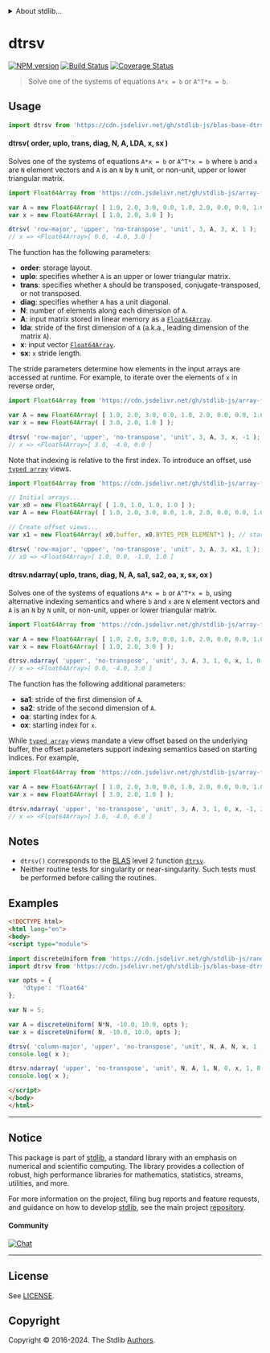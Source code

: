 <!--

@license Apache-2.0

Copyright (c) 2024 The Stdlib Authors.

Licensed under the Apache License, Version 2.0 (the "License");
you may not use this file except in compliance with the License.
You may obtain a copy of the License at

   http://www.apache.org/licenses/LICENSE-2.0

Unless required by applicable law or agreed to in writing, software
distributed under the License is distributed on an "AS IS" BASIS,
WITHOUT WARRANTIES OR CONDITIONS OF ANY KIND, either express or implied.
See the License for the specific language governing permissions and
limitations under the License.

-->


<details>
  <summary>
    About stdlib...
  </summary>
  <p>We believe in a future in which the web is a preferred environment for numerical computation. To help realize this future, we've built stdlib. stdlib is a standard library, with an emphasis on numerical and scientific computation, written in JavaScript (and C) for execution in browsers and in Node.js.</p>
  <p>The library is fully decomposable, being architected in such a way that you can swap out and mix and match APIs and functionality to cater to your exact preferences and use cases.</p>
  <p>When you use stdlib, you can be absolutely certain that you are using the most thorough, rigorous, well-written, studied, documented, tested, measured, and high-quality code out there.</p>
  <p>To join us in bringing numerical computing to the web, get started by checking us out on <a href="https://github.com/stdlib-js/stdlib">GitHub</a>, and please consider <a href="https://opencollective.com/stdlib">financially supporting stdlib</a>. We greatly appreciate your continued support!</p>
</details>

# dtrsv

[![NPM version][npm-image]][npm-url] [![Build Status][test-image]][test-url] [![Coverage Status][coverage-image]][coverage-url] <!-- [![dependencies][dependencies-image]][dependencies-url] -->

> Solve one of the systems of equations `A*x = b` or `A^T*x = b`.

<section class = "usage">

## Usage

```javascript
import dtrsv from 'https://cdn.jsdelivr.net/gh/stdlib-js/blas-base-dtrsv@esm/index.mjs';
```

#### dtrsv( order, uplo, trans, diag, N, A, LDA, x, sx )

Solves one of the systems of equations `A*x = b` or `A^T*x = b` where `b` and `x` are `N` element vectors and `A` is an `N` by `N` unit, or non-unit, upper or lower triangular matrix.

```javascript
import Float64Array from 'https://cdn.jsdelivr.net/gh/stdlib-js/array-float64@esm/index.mjs';

var A = new Float64Array( [ 1.0, 2.0, 3.0, 0.0, 1.0, 2.0, 0.0, 0.0, 1.0 ] );
var x = new Float64Array( [ 1.0, 2.0, 3.0 ] );

dtrsv( 'row-major', 'upper', 'no-transpose', 'unit', 3, A, 3, x, 1 );
// x => <Float64Array>[ 0.0, -4.0, 3.0 ]
```

The function has the following parameters:

-   **order**: storage layout.
-   **uplo**: specifies whether `A` is an upper or lower triangular matrix.
-   **trans**: specifies whether `A` should be transposed, conjugate-transposed, or not transposed.
-   **diag**: specifies whether `A` has a unit diagonal.
-   **N**: number of elements along each dimension of `A`.
-   **A**: input matrix stored in linear memory as a [`Float64Array`][mdn-float64array].
-   **lda**: stride of the first dimension of `A` (a.k.a., leading dimension of the matrix `A`).
-   **x**: input vector [`Float64Array`][mdn-float64array].
-   **sx**: `x` stride length.

The stride parameters determine how elements in the input arrays are accessed at runtime. For example, to iterate over the elements of `x` in reverse order,

```javascript
import Float64Array from 'https://cdn.jsdelivr.net/gh/stdlib-js/array-float64@esm/index.mjs';

var A = new Float64Array( [ 1.0, 2.0, 3.0, 0.0, 1.0, 2.0, 0.0, 0.0, 1.0 ] );
var x = new Float64Array( [ 3.0, 2.0, 1.0 ] );

dtrsv( 'row-major', 'upper', 'no-transpose', 'unit', 3, A, 3, x, -1 );
// x => <Float64Array>[ 3.0, -4.0, 0.0 ]
```

Note that indexing is relative to the first index. To introduce an offset, use [`typed array`][mdn-typed-array] views.

<!-- eslint-disable stdlib/capitalized-comments -->

```javascript
import Float64Array from 'https://cdn.jsdelivr.net/gh/stdlib-js/array-float64@esm/index.mjs';

// Initial arrays...
var x0 = new Float64Array( [ 1.0, 1.0, 1.0, 1.0 ] );
var A = new Float64Array( [ 1.0, 2.0, 3.0, 0.0, 1.0, 2.0, 0.0, 0.0, 1.0 ] );

// Create offset views...
var x1 = new Float64Array( x0.buffer, x0.BYTES_PER_ELEMENT*1 ); // start at 2nd element

dtrsv( 'row-major', 'upper', 'no-transpose', 'unit', 3, A, 3, x1, 1 );
// x0 => <Float64Array>[ 1.0, 0.0, -1.0, 1.0 ]
```

#### dtrsv.ndarray( uplo, trans, diag, N, A, sa1, sa2, oa, x, sx, ox )

Solves one of the systems of equations `A*x = b` or `A^T*x = b`, using alternative indexing semantics and where `b` and `x` are `N` element vectors and `A` is an `N` by `N` unit, or non-unit, upper or lower triangular matrix.

```javascript
import Float64Array from 'https://cdn.jsdelivr.net/gh/stdlib-js/array-float64@esm/index.mjs';

var A = new Float64Array( [ 1.0, 2.0, 3.0, 0.0, 1.0, 2.0, 0.0, 0.0, 1.0 ] );
var x = new Float64Array( [ 1.0, 2.0, 3.0 ] );

dtrsv.ndarray( 'upper', 'no-transpose', 'unit', 3, A, 3, 1, 0, x, 1, 0 );
// x => <Float64Array>[ 0.0, -4.0, 3.0 ]
```

The function has the following additional parameters:

-   **sa1**: stride of the first dimension of `A`.
-   **sa2**: stride of the second dimension of `A`.
-   **oa**: starting index for `A`.
-   **ox**: starting index for `x`.

While [`typed array`][mdn-typed-array] views mandate a view offset based on the underlying buffer, the offset parameters support indexing semantics based on starting indices. For example,

```javascript
import Float64Array from 'https://cdn.jsdelivr.net/gh/stdlib-js/array-float64@esm/index.mjs';

var A = new Float64Array( [ 1.0, 2.0, 3.0, 0.0, 1.0, 2.0, 0.0, 0.0, 1.0 ] );
var x = new Float64Array( [ 3.0, 2.0, 1.0 ] );

dtrsv.ndarray( 'upper', 'no-transpose', 'unit', 3, A, 3, 1, 0, x, -1, 2 );
// x => <Float64Array>[ 3.0, -4.0, 0.0 ]
```

</section>

<!-- /.usage -->

<section class="notes">

## Notes

-   `dtrsv()` corresponds to the [BLAS][blas] level 2 function [`dtrsv`][blas-dtrsv].
-   Neither routine tests for singularity or near-singularity. Such tests must be performed before calling the routines.

</section>

<!-- /.notes -->

<section class="examples">

## Examples

<!-- eslint no-undef: "error" -->

```html
<!DOCTYPE html>
<html lang="en">
<body>
<script type="module">

import discreteUniform from 'https://cdn.jsdelivr.net/gh/stdlib-js/random-array-discrete-uniform@esm/index.mjs';
import dtrsv from 'https://cdn.jsdelivr.net/gh/stdlib-js/blas-base-dtrsv@esm/index.mjs';

var opts = {
    'dtype': 'float64'
};

var N = 5;

var A = discreteUniform( N*N, -10.0, 10.0, opts );
var x = discreteUniform( N, -10.0, 10.0, opts );

dtrsv( 'column-major', 'upper', 'no-transpose', 'unit', N, A, N, x, 1 );
console.log( x );

dtrsv.ndarray( 'upper', 'no-transpose', 'unit', N, A, 1, N, 0, x, 1, 0 );
console.log( x );

</script>
</body>
</html>
```

</section>

<!-- /.examples -->

<!-- C interface documentation. -->



<!-- Section for related `stdlib` packages. Do not manually edit this section, as it is automatically populated. -->

<section class="related">

</section>

<!-- /.related -->

<!-- Section for all links. Make sure to keep an empty line after the `section` element and another before the `/section` close. -->


<section class="main-repo" >

* * *

## Notice

This package is part of [stdlib][stdlib], a standard library with an emphasis on numerical and scientific computing. The library provides a collection of robust, high performance libraries for mathematics, statistics, streams, utilities, and more.

For more information on the project, filing bug reports and feature requests, and guidance on how to develop [stdlib][stdlib], see the main project [repository][stdlib].

#### Community

[![Chat][chat-image]][chat-url]

---

## License

See [LICENSE][stdlib-license].


## Copyright

Copyright &copy; 2016-2024. The Stdlib [Authors][stdlib-authors].

</section>

<!-- /.stdlib -->

<!-- Section for all links. Make sure to keep an empty line after the `section` element and another before the `/section` close. -->

<section class="links">

[npm-image]: http://img.shields.io/npm/v/@stdlib/blas-base-dtrsv.svg
[npm-url]: https://npmjs.org/package/@stdlib/blas-base-dtrsv

[test-image]: https://github.com/stdlib-js/blas-base-dtrsv/actions/workflows/test.yml/badge.svg?branch=main
[test-url]: https://github.com/stdlib-js/blas-base-dtrsv/actions/workflows/test.yml?query=branch:main

[coverage-image]: https://img.shields.io/codecov/c/github/stdlib-js/blas-base-dtrsv/main.svg
[coverage-url]: https://codecov.io/github/stdlib-js/blas-base-dtrsv?branch=main

<!--

[dependencies-image]: https://img.shields.io/david/stdlib-js/blas-base-dtrsv.svg
[dependencies-url]: https://david-dm.org/stdlib-js/blas-base-dtrsv/main

-->

[chat-image]: https://img.shields.io/gitter/room/stdlib-js/stdlib.svg
[chat-url]: https://app.gitter.im/#/room/#stdlib-js_stdlib:gitter.im

[stdlib]: https://github.com/stdlib-js/stdlib

[stdlib-authors]: https://github.com/stdlib-js/stdlib/graphs/contributors

[umd]: https://github.com/umdjs/umd
[es-module]: https://developer.mozilla.org/en-US/docs/Web/JavaScript/Guide/Modules

[deno-url]: https://github.com/stdlib-js/blas-base-dtrsv/tree/deno
[deno-readme]: https://github.com/stdlib-js/blas-base-dtrsv/blob/deno/README.md
[umd-url]: https://github.com/stdlib-js/blas-base-dtrsv/tree/umd
[umd-readme]: https://github.com/stdlib-js/blas-base-dtrsv/blob/umd/README.md
[esm-url]: https://github.com/stdlib-js/blas-base-dtrsv/tree/esm
[esm-readme]: https://github.com/stdlib-js/blas-base-dtrsv/blob/esm/README.md
[branches-url]: https://github.com/stdlib-js/blas-base-dtrsv/blob/main/branches.md

[stdlib-license]: https://raw.githubusercontent.com/stdlib-js/blas-base-dtrsv/main/LICENSE

[blas]: http://www.netlib.org/blas

[blas-dtrsv]: https://www.netlib.org/lapack/explore-html/dd/dc3/group__trsv_ga7a7dcbb8745b4776ce13063ab031141f.html#ga7a7dcbb8745b4776ce13063ab031141f

[mdn-float64array]: https://developer.mozilla.org/en-US/docs/Web/JavaScript/Reference/Global_Objects/Float64Array

[mdn-typed-array]: https://developer.mozilla.org/en-US/docs/Web/JavaScript/Reference/Global_Objects/TypedArray

</section>

<!-- /.links -->
